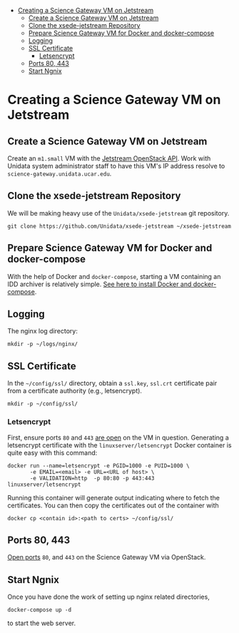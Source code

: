 - [Creating a Science Gateway VM on Jetstream](#h:49CACBE8)
  - [Create a Science Gateway VM on Jetstream](#h:593C3161)
  - [Clone the xsede-jetstream Repository](#h:1EA54D54)
  - [Prepare Science Gateway VM for Docker and docker-compose](#h:D311EB0F)
  - [Logging](#h:7FF2F781)
  - [SSL Certificate](#h:35A542AF)
    - [Letsencrypt](#h:97AC4D3C)
  - [Ports 80, 443](#h:5BF405FC)
  - [Start Ngnix](#h:B30CBDF8)



<a id="h:49CACBE8"></a>

# Creating a Science Gateway VM on Jetstream


<a id="h:593C3161"></a>

## Create a Science Gateway VM on Jetstream

Create an `m1.small` VM with the [Jetstream OpenStack API](https://github.com/Unidata/xsede-jetstream/blob/master/openstack/readme.md). Work with Unidata system administrator staff to have this VM's IP address resolve to `science-gateway.unidata.ucar.edu`.


<a id="h:1EA54D54"></a>

## Clone the xsede-jetstream Repository

We will be making heavy use of the `Unidata/xsede-jetstream` git repository.

```shell
git clone https://github.com/Unidata/xsede-jetstream ~/xsede-jetstream
```


<a id="h:D311EB0F"></a>

## Prepare Science Gateway VM for Docker and docker-compose

With the help of Docker and `docker-compose`, starting a VM containing an IDD archiver is relatively simple. [See here to install Docker and docker-compose](https://github.com/Unidata/xsede-jetstream/blob/master/docker-readme.md).


<a id="h:7FF2F781"></a>

## Logging

The nginx log directory:

```shell
mkdir -p ~/logs/nginx/
```


<a id="h:35A542AF"></a>

## SSL Certificate

In the `~/config/ssl/` directory, obtain a `ssl.key`, `ssl.crt` certificate pair from a certificate authority (e.g., letsencrypt).

```shell
mkdir -p ~/config/ssl/
```


<a id="h:97AC4D3C"></a>

### Letsencrypt

First, ensure ports `80` and `443` [are open](https://github.com/Unidata/xsede-jetstream/blob/master/openstack/readme.md#h:D6B1D4C2) on the VM in question. Generating a letsencrypt certificate with the `linuxserver/letsencrypt` Docker container is quite easy with this command:

```shell
docker run --name=letsencrypt -e PGID=1000 -e PUID=1000 \
       -e EMAIL=<email> -e URL=<URL of host> \
       -e VALIDATION=http  -p 80:80 -p 443:443  linuxserver/letsencrypt
```

Running this container will generate output indicating where to fetch the certificates. You can then copy the certificates out of the container with

```shell
docker cp <contain id>:<path to certs> ~/config/ssl/
```


<a id="h:5BF405FC"></a>

## Ports 80, 443

[Open ports](https://github.com/Unidata/xsede-jetstream/blob/master/openstack/readme.md#h:D6B1D4C2) `80`, and `443` on the Science Gateway VM via OpenStack.


<a id="h:B30CBDF8"></a>

## Start Ngnix

Once you have done the work of setting up nginx related directories,

```shell
docker-compose up -d
```

to start the web server.
